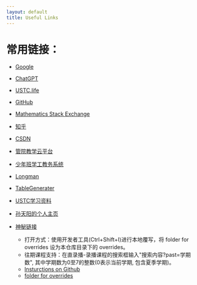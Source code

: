 ```yaml
---
layout: default
title: Useful Links
---
```


# **常用链接：**
- [Google](https://www.google.com/)  

- [ChatGPT](https://chat.openai.com/)  

- [USTC.life](https://ustc.life/)  

- [GitHub](https://github.com/)  

- [Mathematics Stack Exchange](https://math.stackexchange.com/)  

- [知乎](https://www.zhihu.com/)  

- [CSDN](https://www.csdn.net/)

- [管院教学云平台](https://oc.ustc.edu.cn)

- [少年班学工教务系统](https://sgyjx.ustc.edu.cn/)

- [Longman](https://www.ldoceonline.com/)  

- [TableGenerater](https://www.tablesgenerator.com/latex_tables)  

- [USTC学习资料](https://www.zhangjy9610.me/USTCdata.html)  

- [孙天阳的个人主页](https://tysunseven.github.io/)  

- [神秘链接](https://v.ustc.edu.cn/0/2023-2/capture-course/课程号/detail)  
   - 打开方式：使用开发者工具(Ctrl+Shift+I)进行本地覆写，将 folder for overrides 设为本仓库目录下的 overrides。
   - 往期课程支持：在直录播-录播课程的搜索框输入"搜索内容?past=学期数", 其中学期数为0至7的整数(0表示当前学期, 包含夏季学期)。
   - [Insturctions on Github](https://github.com/TMYTiMidlY/capture-courses)
   - <a href="https://raw.githubusercontent.com/byn1002/byn1002.github.io/master/assets/files/Useful_Links/capture-courses-main.zip" target="_blank">folder for overrides</a>
